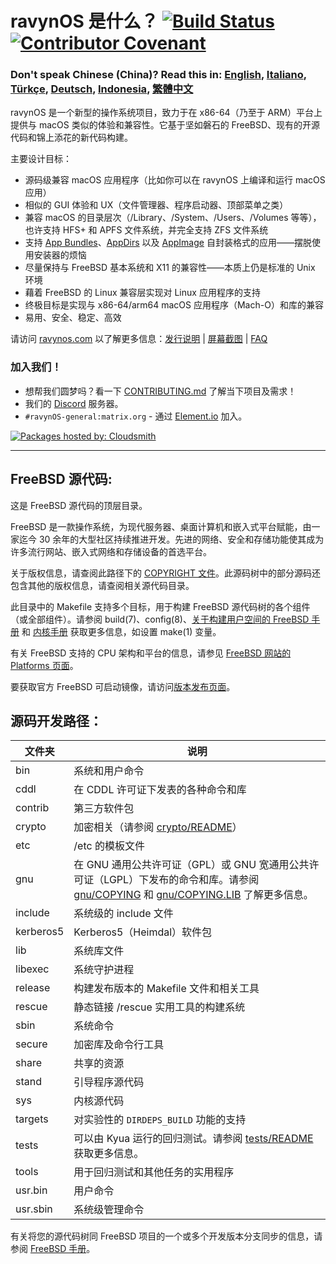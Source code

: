 # ravynOS 是什么？ [![Build Status](https://api.cirrus-ci.com/github/ravynsoft/ravynos.svg?branch=main)](https://cirrus-ci.com/github/ravynsoft/ravynos) [![Contributor Covenant](https://img.shields.io/badge/Contributor%20Covenant-2.1-4baaaa.svg)](CODE_OF_CONDUCT.md)
### Don't speak Chinese (China)? Read this in: [English](README.md), [Italiano](README.IT.md), [Türkçe](README.TR.md), [Deutsch](README.DE.md), [Indonesia](README.ID.md), [繁體中文](README.zh_TW.md)

ravynOS 是一个新型的操作系统项目，致力于在 x86-64（乃至于 ARM）平台上提供与 macOS 类似的体验和兼容性。它基于坚如磐石的 FreeBSD、现有的开源代码和锦上添花的新代码构建。

主要设计目标：
- 源码级兼容 macOS 应用程序（比如你可以在 ravynOS 上编译和运行 macOS 应用）
- 相似的 GUI 体验和 UX（文件管理器、程序启动器、顶部菜单之类）
- 兼容 macOS 的目录层次（/Library、/System、/Users、/Volumes 等等），也许支持 HFS+ 和 APFS 文件系统，并完全支持 ZFS 文件系统
- 支持 [App Bundles](https://developer.apple.com/documentation/foundation/bundle)、[AppDirs](https://github.com/AppImage/AppImageKit/wiki/AppDir) 以及 [AppImage](https://github.com/AppImage) 自封装格式的应用——摆脱使用安装器的烦恼
- 尽量保持与 FreeBSD 基本系统和 X11 的兼容性——本质上仍是标准的 Unix 环境
- 藉着 FreeBSD 的 Linux 兼容层实现对 Linux 应用程序的支持
- 终极目标是实现与 x86-64/arm64 macOS 应用程序（Mach-O）和库的兼容
- 易用、安全、稳定、高效

请访问 [ravynos.com](https://ravynos.com/) 以了解更多信息：[发行说明](https://ravynos.com/releases.html) | [屏幕截图](https://ravynos.com/screenshots.html) | [FAQ](https://ravynos.com/faq.html)

### 加入我们！

* 想帮我们圆梦吗？看一下 [CONTRIBUTING.md](CONTRIBUTING.md) 了解当下项目及需求！
* 我们的 [Discord](https://discord.com/invite/8caJbAGNwY) 服务器。
* `#ravynOS-general:matrix.org` - 通过 [Element.io](https://app.element.io/#/room/%23ravynOS-general:matrix.org) 加入。

[![Packages hosted by: Cloudsmith](https://img.shields.io/badge/OSS%20hosting%20by-cloudsmith-blue?logo=cloudsmith&style=flat-square)](https://cloudsmith.com)

---

FreeBSD 源代码:
---------------
这是 FreeBSD 源代码的顶层目录。

FreeBSD 是一款操作系统，为现代服务器、桌面计算机和嵌入式平台赋能，由一家迄今 30 余年的大型社区持续推进开发。先进的网络、安全和存储功能使其成为许多流行网站、嵌入式网络和存储设备的首选平台。

关于版权信息，请查阅此路径下的 [COPYRIGHT 文件](COPYRIGHT)。此源码树中的部分源码还包含其他的版权信息，请查阅相关源代码目录。

此目录中的 Makefile 支持多个目标，用于构建 FreeBSD 源代码树的各个组件（或全部组件）。请参阅 build(7)、config(8)、[关于构建用户空间的 FreeBSD 手册](https://docs.freebsd.org/zh_CN/books/handbook/cutting-edge/#makeworld) 和 [内核手册](https://docs.freebsd.org/zh_CN/books/handbook/kernelconfig/) 获取更多信息，如设置 make(1) 变量。

有关 FreeBSD 支持的 CPU 架构和平台的信息，请参见 [FreeBSD 网站的 Platforms 页面](https://www.freebsd.org/platforms/)。

要获取官方 FreeBSD 可启动镜像，请访问[版本发布页面](https://download.freebsd.org/ftp/releases/ISO-IMAGES/)。

源码开发路径：
---------------
| 文件夹 | 说明                                                         |
| --------- | ----------- |
| bin | 系统和用户命令 |
| cddl | 在 CDDL 许可证下发表的各种命令和库 |
| contrib | 第三方软件包 |
| crypto | 加密相关（请参阅 [crypto/README](crypto/README)） |
| etc | /etc 的模板文件 |
| gnu | 在 GNU 通用公共许可证（GPL）或 GNU 宽通用公共许可证（LGPL）下发布的命令和库。请参阅 [gnu/COPYING](gnu/COPYING) 和 [gnu/COPYING.LIB](gnu/COPYING.LIB) 了解更多信息。 |
| include | 系统级的 include 文件 |
| kerberos5 | Kerberos5（Heimdal）软件包 |
| lib | 系统库文件 |
| libexec | 系统守护进程 |
| release | 构建发布版本的 Makefile 文件和相关工具 |
| rescue | 静态链接 /rescue 实用工具的构建系统 |
| sbin | 系统命令 |
| secure | 加密库及命令行工具 |
| share | 共享的资源 |
| stand | 引导程序源代码 |
| sys | 内核源代码 |
| targets | 对实验性的 `DIRDEPS_BUILD` 功能的支持 |
| tests | 可以由 Kyua 运行的回归测试。请参阅 [tests/README](tests/README) 获取更多信息。 |
| tools | 用于回归测试和其他任务的实用程序 |
| usr.bin | 用户命令 |
| usr.sbin | 系统级管理命令 |

有关将您的源代码树同 FreeBSD 项目的一个或多个开发版本分支同步的信息，请参阅 [FreeBSD 手册](https://docs.freebsd.org/zh_CN/books/handbook/cutting-edge/#current-stable)。
